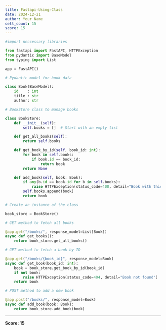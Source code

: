 ```yaml
---
title: Fastapi-Using-Class
date: 2024-12-21
author: Your Name
cell_count: 15
score: 15
---
```


```python
#import neccessary libraries
```


```python
from fastapi import FastAPI, HTTPException
from pydantic import BaseModel
from typing import List
```


```python
app = FastAPI()
```


```python
# Pydantic model for book data
```


```python
class Book(BaseModel):
    id    : int
    title : str
    author: str
```


```python
# BookStore class to manage books
```


```python
class BookStore:
    def __init__(self):
        self.books = []  # Start with an empty list

    def get_all_books(self):
        return self.books

    def get_book_by_id(self, book_id: int):
        for book in self.books:
            if book.id == book_id:
                return book
        return None

    def add_book(self, book: Book):
        if any(b.id == book.id for b in self.books):
            raise HTTPException(status_code=400, detail="Book with this ID already exists")
        self.books.append(book)
        return book

```


```python
# Create an instance of the class
```


```python
book_store = BookStore()
```


```python
# GET method to fetch all books
```


```python
@app.get("/books/", response_model=List[Book])
async def get_books():
    return book_store.get_all_books()
```


```python
# GET method to fetch a book by ID
```


```python
@app.get("/books/{book_id}", response_model=Book)
async def get_book(book_id: int):
    book = book_store.get_book_by_id(book_id)
    if not book:
        raise HTTPException(status_code=404, detail="Book not found")
    return book
```


```python
# POST method to add a new book
```


```python
@app.post("/books/", response_model=Book)
async def add_book(book: Book):
    return book_store.add_book(book)
```


---
**Score: 15**
